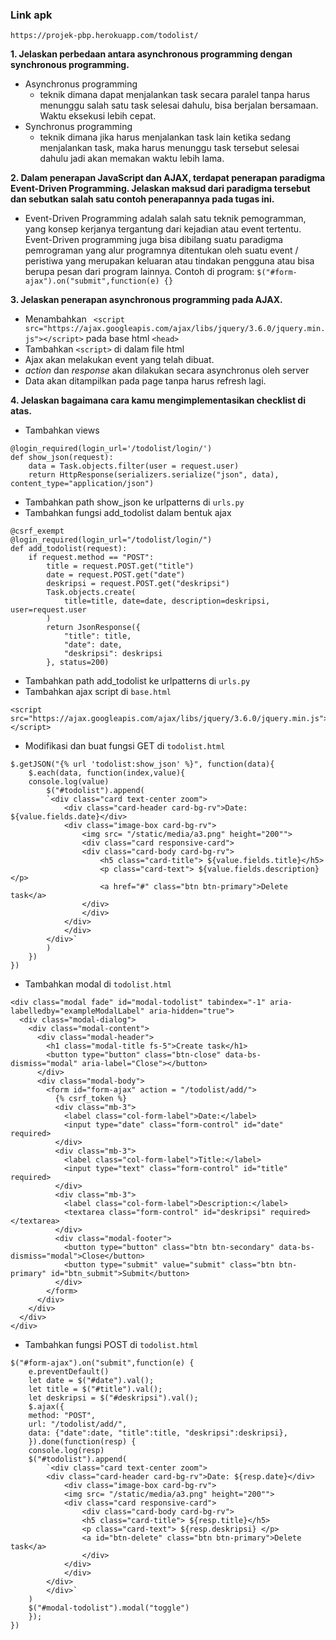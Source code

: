 ### Link apk
```
https://projek-pbp.herokuapp.com/todolist/
```

**1. Jelaskan perbedaan antara asynchronous programming dengan synchronous programming.**
- Asynchronus programming
    - teknik dimana dapat menjalankan task secara paralel tanpa harus menunggu salah satu task selesai dahulu, bisa berjalan bersamaan. Waktu eksekusi lebih cepat.
- Synchronus programming
    - teknik dimana jika harus menjalankan task lain ketika sedang menjalankan task, maka harus menunggu task tersebut selesai dahulu jadi akan memakan waktu lebih lama.

**2. Dalam penerapan JavaScript dan AJAX, terdapat penerapan paradigma Event-Driven Programming. Jelaskan maksud dari paradigma tersebut dan sebutkan salah satu contoh penerapannya pada tugas ini.**
-  Event-Driven Programming adalah salah satu teknik pemogramman, yang konsep kerjanya tergantung dari kejadian atau event tertentu. Event-Driven programming juga bisa dibilang suatu paradigma pemrograman yang alur programnya ditentukan oleh suatu event / peristiwa yang merupakan keluaran atau tindakan pengguna atau bisa berupa pesan dari program lainnya. Contoh di program: `$("#form-ajax").on("submit",function(e) {}`

**3.  Jelaskan penerapan asynchronous programming pada AJAX.**
- Menambahkan ` <script src="https://ajax.googleapis.com/ajax/libs/jquery/3.6.0/jquery.min.js"></script>` pada base html `<head>`
- Tambahkan `<script>` di dalam file html
- Ajax akan melakukan event yang telah dibuat.
- *action* dan *response* akan dilakukan secara asynchronus oleh server
- Data akan ditampilkan pada page tanpa harus refresh lagi.

**4. Jelaskan bagaimana cara kamu mengimplementasikan checklist di atas.**
- Tambahkan views
```
@login_required(login_url='/todolist/login/')
def show_json(request):
    data = Task.objects.filter(user = request.user)
    return HttpResponse(serializers.serialize("json", data), content_type="application/json")
```
- Tambahkan path show_json ke urlpatterns di `urls.py`
- Tambahkan fungsi add_todolist dalam bentuk ajax
```
@csrf_exempt
@login_required(login_url="/todolist/login/")
def add_todolist(request):
    if request.method == "POST":
        title = request.POST.get("title")
        date = request.POST.get("date")
        deskripsi = request.POST.get("deskripsi")
        Task.objects.create(
            title=title, date=date, description=deskripsi, user=request.user
        )
        return JsonResponse({
            "title": title,
            "date": date,
            "deskripsi": deskripsi
        }, status=200)
```
- Tambahkan path add_todolist ke urlpatterns di `urls.py`
- Tambahkan ajax script di `base.html`
```
<script src="https://ajax.googleapis.com/ajax/libs/jquery/3.6.0/jquery.min.js"></script>
```
- Modifikasi dan buat fungsi GET di `todolist.html`
```
$.getJSON("{% url 'todolist:show_json' %}", function(data){
    $.each(data, function(index,value){
    console.log(value)
        $("#todolist").append(
        `<div class="card text-center zoom">
            <div class="card-header card-bg-rv">Date: ${value.fields.date}</div>
            <div class="image-box card-bg-rv">
                <img src= "/static/media/a3.png" height="200"">
                <div class="card responsive-card">
                <div class="card-body card-bg-rv">
                    <h5 class="card-title"> ${value.fields.title}</h5>
                    <p class="card-text"> ${value.fields.description} </p>
                    <a href="#" class="btn btn-primary">Delete task</a>
                </div>
                </div>
            </div>
            </div>  
        </div>`    
        )
    })
})
```
- Tambahkan modal di `todolist.html`
```
<div class="modal fade" id="modal-todolist" tabindex="-1" aria-labelledby="exampleModalLabel" aria-hidden="true">
  <div class="modal-dialog">
    <div class="modal-content">
      <div class="modal-header">
        <h1 class="modal-title fs-5">Create task</h1>
        <button type="button" class="btn-close" data-bs-dismiss="modal" aria-label="Close"></button>
      </div>
      <div class="modal-body">
        <form id="form-ajax" action = "/todolist/add/">
          {% csrf_token %}
          <div class="mb-3">
            <label class="col-form-label">Date:</label>
            <input type="date" class="form-control" id="date" required>
          </div>
          <div class="mb-3">
            <label class="col-form-label">Title:</label>
            <input type="text" class="form-control" id="title" required>
          </div>
          <div class="mb-3">
            <label class="col-form-label">Description:</label>
            <textarea class="form-control" id="deskripsi" required></textarea>
          </div>
          <div class="modal-footer">
            <button type="button" class="btn btn-secondary" data-bs-dismiss="modal">Close</button>
            <button type="submit" value="submit" class="btn btn-primary" id="btn_submit">Submit</button>
          </div>
        </form>
      </div>
    </div>
  </div>
</div>
```
- Tambahkan fungsi POST di `todolist.html`
```
$("#form-ajax").on("submit",function(e) {
    e.preventDefault() 
    let date = $("#date").val();
    let title = $("#title").val();
    let deskripsi = $("#deskripsi").val();
    $.ajax({
    method: "POST",
    url: "/todolist/add/",
    data: {"date":date, "title":title, "deskripsi":deskripsi},
    }).done(function(resp) {
    console.log(resp)
    $("#todolist").append(
        `<div class="card text-center zoom">
        <div class="card-header card-bg-rv">Date: ${resp.date}</div>
            <div class="image-box card-bg-rv">
            <img src= "/static/media/a3.png" height="200"">
            <div class="card responsive-card">
                <div class="card-body card-bg-rv">
                <h5 class="card-title"> ${resp.title}</h5>
                <p class="card-text"> ${resp.deskripsi} </p>
                <a id="btn-delete" class="btn btn-primary">Delete task</a>
                </div>
            </div>
            </div>
        </div>  
        </div>`    
    )
    $("#modal-todolist").modal("toggle")
    });
})
```